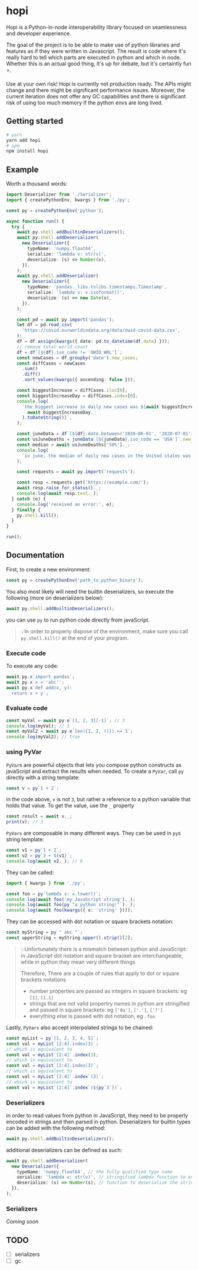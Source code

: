 # hopi

Hopi is a Python-in-node interoperability library focused on seamlessness and developer experience.

The goal of the project is to be able to make use of python libraries and features as if they were written in Javascript.
The result is code where it's really hard to tell which parts are executed in python and which in node. Whether this is an actual good thing, it's up for debate, but it's certaintly fun ⭐️.

Use at your own risk! Hopi is currently not production ready. The APIs might change and there might be significant performance issues. Moreover, the current iteration does not offer any GC capabilities and there is significant risk of using too much memory if the python envs are long lived.

## Getting started

```sh
# yarn
yarn add hopi
# npm
npm install hopi
```

## Example

Worth a thousand words:

```ts
import Deserializer from './Serializer';
import { createPythonEnv, kwargs } from './py';

const py = createPythonEnv('python');

async function run() {
  try {
    await py.shell.addBuiltinDeserializers();
    await py.shell.addDeserializer(
      new Deserializer({
        typeName: 'numpy.float64',
        serialize: 'lambda v: str(v)',
        deserialize: (s) => Number(s),
      }),
    );
    await py.shell.addDeserializer(
      new Deserializer({
        typeName: 'pandas._libs.tslibs.timestamps.Timestamp',
        serialize: 'lambda v: v.isoformat()',
        deserialize: (s) => new Date(s),
      }),
    );

    const pd = await py.import('pandas');
    let df = pd.read_csv(
      'https://covid.ourworldindata.org/data/owid-covid-data.csv',
    );
    df = df.assign(kwargs({ date: pd.to_datetime(df.date) }));
    // remove total world count
    df = df`[${df}.iso_code != 'OWID_WRL']`;
    const newCases = df.groupby('date').new_cases;
    const diffCases = newCases
      .sum()
      .diff()
      .sort_values(kwargs({ ascending: false }));

    const biggestIncrease = diffCases.iloc[0];
    const biggestIncreaseDay = diffCases.index[0];
    console.log(
      `the biggest increase in daily new cases was ${await biggestIncrease._} and it happened on ${(
        await biggestIncreaseDay._
      ).toDateString()}`,
    );

    const juneData = df`[${df}.date.between('2020-06-01', '2020-07-01')]`;
    const usJuneDeaths = juneData`[${juneData}.iso_code == 'USA']`.new_deaths.describe();
    const median = await usJuneDeaths['50%']._;
    console.log(
      `in june, the median of daily new cases in the United states was ${median}`,
    );

    const requests = await py.import('requests');

    const resp = requests.get('https://example.com/');
    await resp.raise_for_status()._;
    console.log(await resp.text._);
  } catch (e) {
    console.log('received an error:', e);
  } finally {
    py.shell.kill();
  }
}

run();
```

## Documentation

First, to create a new environment:

```ts
const py = createPythonEnv('path_to_python_binary');
```

You also most likely will need the builtin deserializers, so execute the following (more on deserializers below):

```ts
await py.shell.addBuiltinDeserializers();
```

you can use `py` to run python code directly from javaScript.

> 💡In order to properly dispose of the environment, make sure you call `py.shell.kill()` at the end of your program.

### Execute code

To execute any code:

```ts
await py.x`import pandas`;
await py.x`x = 'abc'`;
await py.x`def add(x, y):
  return x + y`;
```

### Evaluate code

```ts
const myVal = await py.e`[1, 2, 3][-1]`; // 3
console.log(myVal); // 3
const myVal2 = await py.e`len({1, 2, ()}) == 3`;
console.log(myVal2); // true
```

### using PyVar

`PyVar`s are powerful objects that lets you compose python constructs as javaScript and extract the results when needed. To create a `PyVar`, call `py` directly with a string template:

```ts
const v = py`1 + 2`;
```

in the code above, `v` is not `3`, but rather a reference to a python variable that holds that value. To get the value, use the `_` property

```ts
const result = await v._;
print(v); // 3
```

`PyVars` are composable in many different ways. They can be used in `py`s string template:

```ts
const v1 = py`1 + 2`;
const v2 = py`3 + ${v1}`;
console.log(await v2._); // 6
```

They can be called:

```ts
import { kwargs } from './py';

const foo = py`lambda x: x.lower()`;
console.log(await foo('my JavaScript string')._);
console.log(await foo(py`"a python string!"`)._);
console.log(await foo(kwargs({ x: 'string' })));
```

They can be accessed with dot notation or square brackets notation:

```ts
const myString = py`" abc "`;
const upperString = myString.upper().strip()[2];
```

> 💡Unfortunately there is a mismatch between python and JavaScript: in JavaScript dot notation and square bracket are interchangeable, while in python they mean very different things
>
> Therefore, There are a couple of rules that apply to dot or square brackets notations
>
> - number properties are passed as integers in square brackets: eg `[1]`, `[1.1]`
> - strings that are not valid propertry names in python are stringified and passed in square brackets: eg `['0a']`, `['.']`, `['?']`
> - everything else is passed with dot notation, eg `.foo`

Lastly, `PyVars` also accept interpolated strings to be chained:

```ts
const myList = py`[1, 2, 3, 4, 5]`;
const val = myList`[2:4].index(3)`;
// which is equivalent to
const val = myList`[2:4]`.index(3);
// which is equivalent to
const val = myList`[2:4].index(3)`;
// which is equivalent to
const val = myList`[2:4]`.index`(3)`;
// which is equivalent to
const val = myList`[2:4]`.index`(${py`3`})`;
```

### Deserializers

in order to read values from python in JavaScript, they need to be properly encoded in strings and then parsed in python. Deserializers for builtin types can be added with the following method:

```ts
await py.shell.addBuiltinDeserializers();
```

additional deserializers can be defined as such:

```ts
await py.shell.addDeserializer(
  new Deserializer({
    typeName: 'numpy.float64', // the fully qualified type name
    serialize: 'lambda v: str(v)', // stringified lambda function to encode the python value into a string
    deserialize: (s) => Number(s), // function to deserialize the string into the desired Javascript value
  }),
);
```

### Serializers

_Coming soon_

## TODO

- [ ] serializers
- [ ] gc
